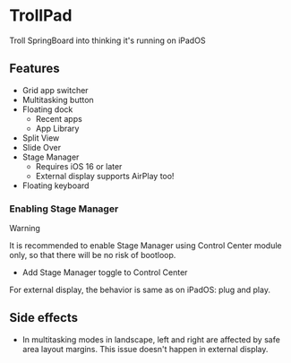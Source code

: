 # TrollPad
Troll SpringBoard into thinking it's running on iPadOS

## Features
- Grid app switcher
- Multitasking button
- Floating dock
  + Recent apps
  + App Library
- Split View
- Slide Over
- Stage Manager
  + Requires iOS 16 or later
  + External display supports AirPlay too!
- Floating keyboard

### Enabling Stage Manager
> [!WARNING]
> It is recommended to enable Stage Manager using Control Center module only, so that there will be no risk of bootloop.
- Add Stage Manager toggle to Control Center

For external display, the behavior is same as on iPadOS: plug and play.

## Side effects
- In multitasking modes in landscape, left and right are affected by safe area layout margins. This issue doesn't happen in external display.
